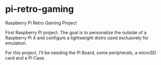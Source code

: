 # pi-retro-gaming
Raspberry Pi Retro Gaming Project

First Raspberry Pi project. The goal is to personalize the outside of a Raspberry Pi 4 and configure a lightweight distro used exclusively for emulation. 

For this project, I'll be needing the Pi Board, some peripherals, a microSD card and a Pi Case.

